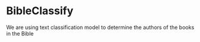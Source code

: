 # BibleClassify
We are using text classification model to determine the authors of the books in the Bible
